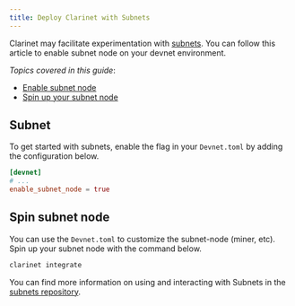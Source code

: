 ```yaml
---
title: Deploy Clarinet with Subnets
---
```


Clarinet may facilitate experimentation with [subnets](https://www.youtube.com/watch?v=PFPwuVCGGuI). You can follow this article to enable subnet node on your devnet environment.

*Topics covered in this guide*:

* [Enable subnet node](#subnet)
* [Spin up your subnet node](#spin-subnet-node)

## Subnet

To get started with subnets, enable the flag in your `Devnet.toml` by adding the configuration below.

```toml
[devnet]
# ...
enable_subnet_node = true
```

## Spin subnet node
You can use the `Devnet.toml` to customize the subnet-node (miner, etc). 
Spin up your subnet node with the command below.

```bash
clarinet integrate
```
You can find more information on using and interacting with Subnets in the [subnets repository](https://github.com/hirosystems/stacks-subnets).


